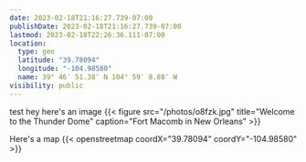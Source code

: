 ```yaml
---
date: 2023-02-18T21:16:27.739-07:00
publishDate: 2023-02-18T21:16:27.739-07:00
lastmod: 2023-02-18T22:26:36.111-07:00
location:
  type: geo
  latitude: "39.78094"
  longitude: "-104.98580"
  name: 39° 46′ 51.38″ N 104° 59′ 8.88″ W
visibility: public
---
```

test hey here's an image {{< figure src="/photos/o8fzk.jpg" title="Welcome to the Thunder Dome" caption="Fort Macomb in New Orleans" >}}

Here's a map {{< openstreetmap coordX="39.78094" coordY="-104.98580" >}}
